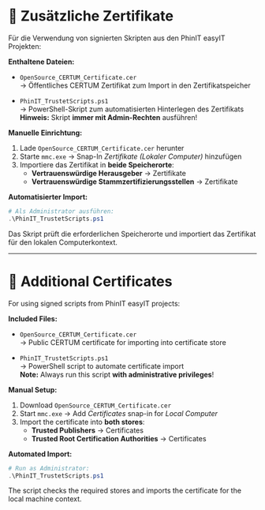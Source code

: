 # 📜 Zusätzliche Zertifikate

Für die Verwendung von signierten Skripten aus den PhinIT easyIT Projekten:

**Enthaltene Dateien:**
- `OpenSource_CERTUM_Certificate.cer`  
  → Öffentliches CERTUM Zertifikat zum Import in den Zertifikatspeicher

- `PhinIT_TrustetScripts.ps1`  
  → PowerShell-Skript zum automatisierten Hinterlegen des Zertifikats  
  **Hinweis:** Skript **immer mit Admin-Rechten** ausführen!

**Manuelle Einrichtung:**
1. Lade `OpenSource_CERTUM_Certificate.cer` herunter
2. Starte `mmc.exe` → Snap-In *Zertifikate (Lokaler Computer)* hinzufügen
3. Importiere das Zertifikat in **beide Speicherorte**:
   - **Vertrauenswürdige Herausgeber** → Zertifikate
   - **Vertrauenswürdige Stammzertifizierungsstellen** → Zertifikate

**Automatisierter Import:**
```powershell
# Als Administrator ausführen:
.\PhinIT_TrustetScripts.ps1
```

Das Skript prüft die erforderlichen Speicherorte und importiert das Zertifikat für den lokalen Computerkontext.

---

# 📜 Additional Certificates

For using signed scripts from PhinIT easyIT projects:

**Included Files:**
- `OpenSource_CERTUM_Certificate.cer`  
  → Public CERTUM certificate for importing into certificate store

- `PhinIT_TrustetScripts.ps1`  
  → PowerShell script to automate certificate import  
  **Note:** Always run this script **with administrative privileges**!

**Manual Setup:**
1. Download `OpenSource_CERTUM_Certificate.cer`
2. Start `mmc.exe` → Add *Certificates* snap-in for *Local Computer*
3. Import the certificate into **both stores**:
   - **Trusted Publishers** → Certificates
   - **Trusted Root Certification Authorities** → Certificates

**Automated Import:**
```powershell
# Run as Administrator:
.\PhinIT_TrustetScripts.ps1
```

The script checks the required stores and imports the certificate for the local machine context.
